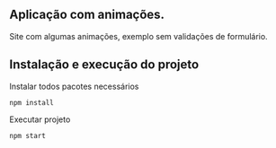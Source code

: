 ## Aplicação com animações.

Site com algumas animações, exemplo sem validações de formulário.

## Instalação e execução do projeto
Instalar todos pacotes necessários

    npm install

Executar projeto

    npm start    